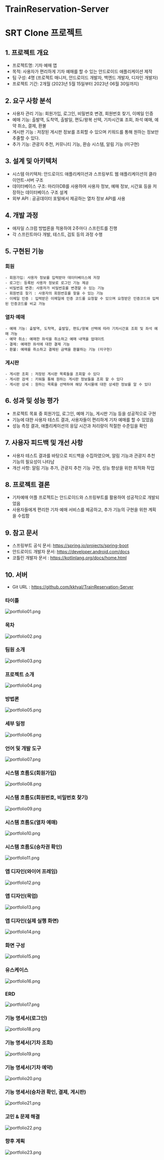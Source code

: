 # TrainReservation-Server

# SRT Clone 프로젝트

## 1. 프로젝트 개요
- 프로젝트명: 기차 예매 앱
- 목적: 사용자가 편리하게 기차 예매를 할 수 있는 안드로이드 애플리케이션 제작
- 팀 구성: 4명 (프로젝트 매니저, 안드로이드 개발자, 백엔드 개발자, 디자인 개발자)
- 프로젝트 기간: 2개월 (2023년 5월 15일부터 2023년 06월 30일까지)

## 2. 요구 사항 분석
- 사용자 관리 기능: 회원가입, 로그인, 비밀번호 변경, 회원번호 찾기, 이메일 인증
- 예매 기능: 출발역, 도착역, 출발일, 편도/왕복 선택, 기차시간표 조회, 좌석 예매, 예약 취소, 결제, 환불
- 게시판 기능 : 저장된 게시판 정보를 조회할 수 있으며 키워드를 통해 원하는 정보만 추줄할 수 있다.
- 추가 기능: 관광지 추천, 커뮤니티 기능, 환승 시스템, 알림 기능 (미구현)

## 3. 설계 및 아키텍처
- 시스템 아키텍처: 안드로이드 애플리케이션과 스프링부트 웹 애플리케이션의 클라이언트-서버 구조
- 데이터베이스 구조: 마리아DB를 사용하여 사용자 정보, 예매 정보, 시간표 등을 저장하는 데이터베이스 구조 설계
- 외부 API : 공공데이터 포털에서 제공하는 열차 정보 API를 사용

## 4. 개발 과정
- 애자일 스크럼 방법론을 적용하여 2주마다 스프린트를 진행
- 각 스프린트마다 개발, 테스트, 검토 등의 과정 수행

## 5. 구현된 기능

### 회원

    - 회원가입: 사용자 정보를 입력받아 데이터베이스에 저장   
    - 로그인: 등록된 사용자 정보로 로그인 기능 제공   
    - 비밀번호 변경: 사용자가 비밀번호를 변경할 수 있는 기능
    - 회원번호 찾기 : 사용자의 회원번호를 찾을 수 있는 기능   
    - 이메일 인증 : 입력받은 이메일에 인증 코드를 요청할 수 있으며 요청받은 인증코드와 입력된 인증코드를 비교 가능

### 열차 예매

    - 예매 기능: 출발역, 도착역, 출발일, 편도/왕복 선택에 따라 기차시간표 조회 및 좌석 예매 가능    
    - 예약 취소: 예매한 좌석을 취소하고 예매 내역을 업데이트    
    - 결제: 예매한 좌석에 대한 결제 기능    
    - 환불: 예매를 취소하고 결제된 금액을 환불하는 기능 (미구현)

### 게시판

    - 게시판 조회 : 저장된 게시판 목록들을 조회할 수 있다
    - 게시판 검색 : 키워들 통해 원하는 게시판 정보들을 조회 할 수 있다    
    - 게시판 상세 : 원하는 목록을 선택하여 해당 게시물에 대한 상세한 정보를 알 수 있다


## 6. 성과 및 성능 평가
- 프로젝트 목표 중 회원가입, 로그인, 예매 기능, 게시판 기능 등을 성공적으로 구현
- 기능에 대한 사용자 테스트 결과, 사용자들이 편리하게 기차 예매를 할 수 있었음
- 성능 측정 결과, 애플리케이션의 응답 시간과 처리량이 적절한 수준임을 확인

## 7. 사용자 피드백 및 개선 사항
- 사용자 테스트 결과를 바탕으로 피드백을 수집하였으며, 알림 기능과 관광지 추천 기능의 필요성이 나타남
- 개선 사항: 알림 기능 추가, 관광지 추천 기능 구현, 성능 향상을 위한 최적화 작업

## 8. 프로젝트 결론
- 기차예매 어플 프로젝트는 안드로이드와 스프링부트를 활용하여 성공적으로 개발되었음
- 사용자들에게 편리한 기차 예매 서비스를 제공하고, 추가 기능의 구현을 위한 계획을 수립함

## 9. 참고 문서
- 스프링부트 공식 문서: https://spring.io/projects/spring-boot
- 안드로이드 개발자 문서: https://developer.android.com/docs
- 코틀린 개발자 문서 : https://kotlinlang.org/docs/home.html

## 10. 서버 
- Git URL : https://github.com/kktyal/TrainReservation-Server


### 타이틀
![portfolio01.png](screenshots%2Fportfolio01.png)
### 목차
![portfolio02.png](screenshots%2Fportfolio02.png)
### 팀원 소개
![portfolio03.png](screenshots%2Fportfolio03.png)
### 프로젝트 소개
![portfolio04.png](screenshots%2Fportfolio04.png)
### 방법론
![portfolio05.png](screenshots%2Fportfolio05.png)
### 세부 일정
![portfolio06.png](screenshots%2Fportfolio06.png)
### 언어 및 개발 도구
![portfolio07.png](screenshots%2Fportfolio07.png)
### 시스템 흐름도(회원가입)
![portfolio08.png](screenshots%2Fportfolio08.png)
### 시스템 흐름도(회원번호, 비밀번호 찾기)
![portfolio09.png](screenshots%2Fportfolio09.png)
### 시스템 흐름도(열차 예매)
![portfolio10.png](screenshots%2Fportfolio10.png)
### 시스템 흐름도(승차권 확인)
![portfolio11.png](screenshots%2Fportfolio11.png)
### 앱 디자인(와이어 프레임)
![portfolio12.png](screenshots%2Fportfolio12.png)
### 앱 디자인(목업)
![portfolio13.png](screenshots%2Fportfolio13.png)
### 앱 디자인(실제 실행 화면)
![portfolio14.png](screenshots%2Fportfolio14.png)
### 화면 구성
![portfolio15.png](screenshots%2Fportfolio15.png)
### 유스케이스
![portfolio16.png](screenshots%2Fportfolio16.png)
### ERD
![portfolio17.png](screenshots%2Fportfolio17.png)
### 기능 명세서(로그인)
![portfolio18.png](screenshots%2Fportfolio18.png)
### 기능 명세서(기차 조회)
![portfolio19.png](screenshots%2Fportfolio19.png)
### 기능 명세서(기차 예약)
![portfolio20.png](screenshots%2Fportfolio20.png)
### 기능 명세서(승차권 확인, 결제, 게시판)
![portfolio21.png](screenshots%2Fportfolio21.png)
### 고민 & 문제 해결
![portfolio22.png](screenshots%2Fportfolio22.png)
### 향후 계획
![portfolio23.png](screenshots%2Fportfolio23.png)